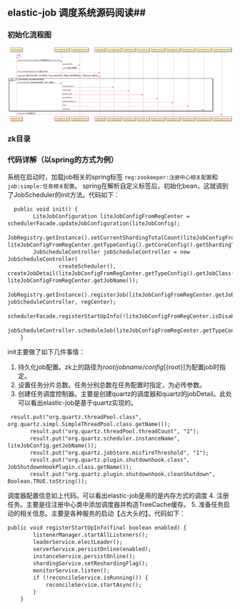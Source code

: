 ## elastic-job 调度系统源码阅读##

### 初始化流程图 ###
![](https://github.com/fuyanzhang/riches/blob/master/%E8%AF%BB%E4%B9%A6%E7%AC%94%E8%AE%B0/task%E5%AD%A6%E4%B9%A0/elastic-job/pic/job%E5%88%9D%E5%A7%8B%E5%8C%96%E8%BF%87%E7%A8%8B.png)

### zk目录 ###

### 代码详解（以spring的方式为例） ###

系统在启动时，加载job相关的spring标签 `reg:zookeeper:注册中心相关配置`和`job:simple:任务相关配置`。
spring在解析自定义标签后，初始化bean，这就调到了JobScheduler的init方法。代码如下：
```
  public void init() {
        LiteJobConfiguration liteJobConfigFromRegCenter = schedulerFacade.updateJobConfiguration(liteJobConfig);
        JobRegistry.getInstance().setCurrentShardingTotalCount(liteJobConfigFromRegCenter.getJobName(), liteJobConfigFromRegCenter.getTypeConfig().getCoreConfig().getShardingTotalCount());
        JobScheduleController jobScheduleController = new JobScheduleController(
                createScheduler(), createJobDetail(liteJobConfigFromRegCenter.getTypeConfig().getJobClass()), liteJobConfigFromRegCenter.getJobName());
        JobRegistry.getInstance().registerJob(liteJobConfigFromRegCenter.getJobName(), jobScheduleController, regCenter);
        schedulerFacade.registerStartUpInfo(!liteJobConfigFromRegCenter.isDisabled());
        jobScheduleController.scheduleJob(liteJobConfigFromRegCenter.getTypeConfig().getCoreConfig().getCron());
    }
```
init主要做了如下几件事情：

1. 持久化job配置。zk上的路径为${root}/jobname/config [${root}]为配置job时指定。
2. 设置任务分片总数。任务分别总数在任务配置时指定，为必传参数。
3. 创建任务调度控制器。主要是创建quartz的调度器和quartz的jobDetail。此处可以看出elastic-job是基于quartz实现的。
 ```
  result.put("org.quartz.threadPool.class", org.quartz.simpl.SimpleThreadPool.class.getName());
        result.put("org.quartz.threadPool.threadCount", "1");
        result.put("org.quartz.scheduler.instanceName", liteJobConfig.getJobName());
        result.put("org.quartz.jobStore.misfireThreshold", "1");
        result.put("org.quartz.plugin.shutdownhook.class", JobShutdownHookPlugin.class.getName());
        result.put("org.quartz.plugin.shutdownhook.cleanShutdown", Boolean.TRUE.toString());
 ```
调度器配置信息如上代码。可以看出elastic-job是用的是内存方式的调度
4. 注册任务。主要是往注册中心类中添加调度器并构造TreeCache缓存。
5. 准备任务启动的相关信息。主要是各种服务的启动【占大头的】。代码如下：
```
public void registerStartUpInfo(final boolean enabled) {
        listenerManager.startAllListeners();
        leaderService.electLeader();
        serverService.persistOnline(enabled);
        instanceService.persistOnline();
        shardingService.setReshardingFlag();
        monitorService.listen();
        if (!reconcileService.isRunning()) {
            reconcileService.startAsync();
        }
    }
```

